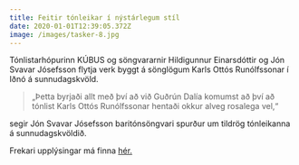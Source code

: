 ```yaml
---
title: Feitir tónleikar í nýstárlegum stíl
date: 2020-01-01T12:39:05.372Z
image: /images/tasker-8.jpg
---
```

Tónlistarhópurinn KÚBUS og söngvararnir Hildigunnur Einarsdóttir og Jón Svavar Jósefsson flytja verk byggt á sönglögum Karls Ottós Runólfssonar í Iðnó á sunnudagskvöld. 

>  „Þetta byrjaði allt með því að við Guðrún Dalía komumst að því að tónlist Karls Ottós Runólfssonar hentaði okkur alveg rosalega vel,“

segir Jón Svavar Jósefsson baritónsöngvari spurður um tildrög tónleikanna á sunnudagskvöldið.

Frekari upplýsingar má finna [hér.](https://www.visir.is/)
